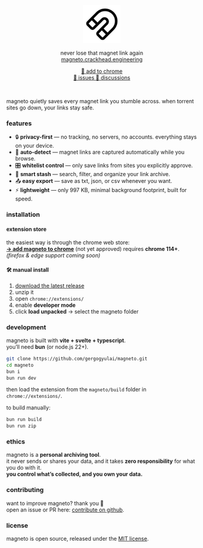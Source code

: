 <div align="center">
    <br/>
    <p>
        <img src="public/magneto.svg" title="magneto" alt="magneto logo" width="100" />
    </p>
    <p>
        never lose that magnet link again
        <br/>
        <a href="https://magneto.crackhead.engineering">
            magneto.crackhead.engineering
        </a>
    </p>
    <p>
        <a href="https://chrome.google.com/webstore/detail/magneto/your-extension-id">
            🧲 add to chrome
        </a>
        <br/>
        <a href="https://github.com/gergogyulai/magneto/issues">
            📝 issues
        </a>
        <a href="https://github.com/gergogyulai/magneto/discussions">
            💬 discussions
        </a>
    </p>
    <br/>
</div>

magneto quietly saves every magnet link you stumble across. when torrent sites go down, your links stay safe.

### features
- 🔒 **privacy-first** — no tracking, no servers, no accounts. everything stays on your device.
- 🧩 **auto-detect** — magnet links are captured automatically while you browse.
- 🎛️ **whitelist control** — only save links from sites you explicitly approve.
- 📂 **smart stash** — search, filter, and organize your link archive.
- 📤 **easy export** — save as txt, json, or csv whenever you want.
- ⚡ **lightweight** — only 997 KB, minimal background footprint, built for speed.

### installation

#### extension store
the easiest way is through the chrome web store:  
[**→ add magneto to chrome**](https://chrome.google.com/webstore/detail/magneto/your-extension-id) (not yet approved)
requires **chrome 114+**.  
*(firefox & edge support coming soon)*  

#### 🛠 manual install
1. [download the latest release](https://github.com/gergogyulai/magneto/releases)  
2. unzip it  
3. open `chrome://extensions/`  
4. enable **developer mode**  
5. click **load unpacked** → select the magneto folder

### development
magneto is built with **vite + svelte + typescript**.  
you’ll need **bun** (or node.js 22+).  

```bash
git clone https://github.com/gergogyulai/magneto.git
cd magneto
bun i
bun run dev
```

then load the extension from the `magneto/build` folder in `chrome://extensions/`.  

to build manually:  

```bash
bun run build
bun run zip
```


### ethics
magneto is a **personal archiving tool**.  
it never sends or shares your data, and it takes **zero responsibility** for what you do with it.  
**you control what’s collected, and you own your data.**  


### contributing
want to improve magneto? thank you 🙏  
open an issue or PR here: [contribute on github](https://github.com/gergogyulai/magneto).  


### license
magneto is open source, released under the [MIT license](LICENSE).